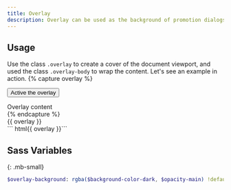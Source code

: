 ```yaml
---
title: Overlay
description: Overlay can be used as the background of promotion dialogs to cover the document viewport.
---
```




## Usage
Use the class `.overlay` to create a cover of the document viewport, and used the class `.overlay-body` to wrap the content. Let's see an example in action.
{% capture overlay %}
<!-- Create a toggle trigger to active the overlay -->
<button class="btn btn-primary" data-toggle-for="overlay">Active the overlay</button>
<!-- The document viewport cover -->
<div class="overlay" data-toggle-target="overlay" data-toggle>
  <!-- The content in the overlay -->
  <div class="overlay-body bc-light">
    Overlay content
  </div>
</div>
{% endcapture %}
<div class="example">
  {{ overlay }}
</div>
``` html{{ overlay }}```



## Sass Variables
{: .mb-small}

``` sass
$overlay-background: rgba($background-color-dark, $opacity-main) !default
```